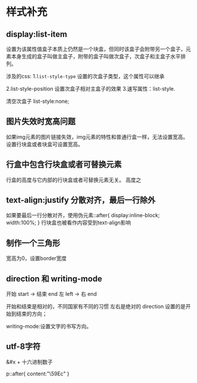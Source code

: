 # 样式补充

## display:list-item

设置为该属性值盒子本质上仍然是一个块盒，但同时该盒子会附带另一个盒子，元素本身生成的盒子叫做主盒子，附带的盒子叫做次盒子，次盒子和主盒子水平排列。

涉及的css:
1.```list-style-type```
设置的次盒子类型，这个属性可以继承

2.list-style-position
设置次盒子相对主盒子的效果
3.速写属性：list-style.

清空次盒子
list-style:none;

## 图片失效时宽高问题
如果img元素的图片链接失效，img元素的特性和普通行盒一样，无法设置宽高。设置行块盒或者块盒可设置宽高。

## 行盒中包含行块盒或者可替换元素
行盒的高度与它内部的行块盒或者可替换元素无关。
高度之

## text-align:justify 分散对齐，最后一行除外
如果要最后一行分散对齐，使用伪元素::after{
    display:inline-block;
    width:100%;
}
行块盒也被看作内容受到text-align影响

## 制作一个三角形
宽高为0，设置border宽度

## direction 和 writing-mode

开始 start -> 结束 end
左 left -> 右 end

开始和结束是相对的，不同国家有不同的习惯
左右是绝对的
direction 设置的是开始到结束的方向；

writing-mode:设置文字的书写方向。

## utf-8字符
&#x + 十六进制数子

p::after{
    content:"\59Ec"
}




